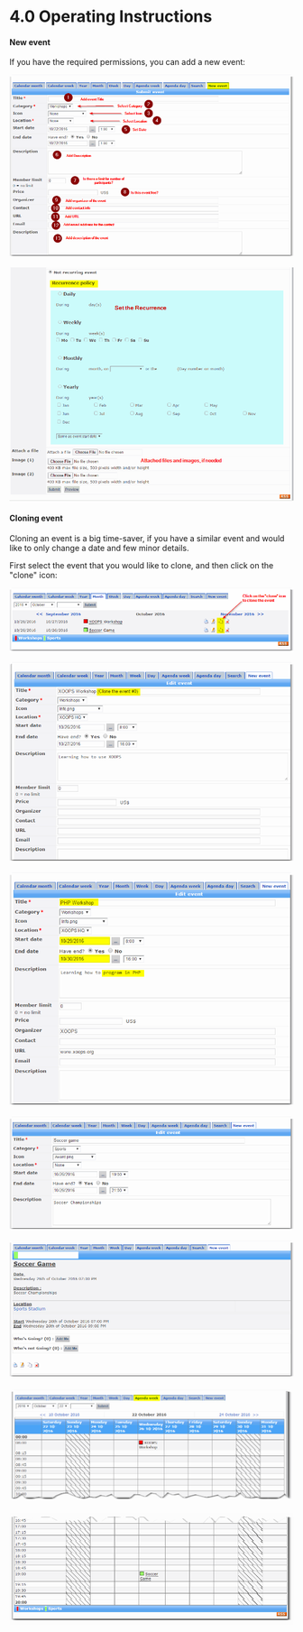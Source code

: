 # 4.0 Operating Instructions

#### New event

If you have the required permissions, you can add a new event:



![](../assets/view010a.png)



![](../assets/view010b.png)



#### Cloning event

Cloning an event is a big time-saver, if you have a similar event and would like to only change a date and few minor details.

First select the event that you would like to clone, and then click on the "clone" icon: 

![](../assets/clone000.png)



![](../assets/clone001.png)



![](../assets/clone002.png)



![](../assets/clone003.png)



![](../assets/clone004.png)



![](../assets/clone005a.png)



![](../assets/clone005b.png)



